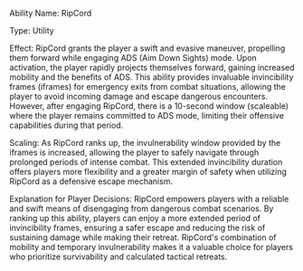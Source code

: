 
Ability Name: RipCord

Type: Utility

Effect: RipCord grants the player a swift and evasive maneuver, propelling them forward while engaging ADS (Aim Down Sights) mode. Upon activation, the player rapidly projects themselves forward, gaining increased mobility and the benefits of ADS. This ability provides invaluable invincibility frames (iframes) for emergency exits from combat situations, allowing the player to avoid incoming damage and escape dangerous encounters. However, after engaging RipCord, there is a 10-second window (scaleable) where the player remains committed to ADS mode, limiting their offensive capabilities during that period.

Scaling: As RipCord ranks up, the invulnerability window provided by the iframes is increased, allowing the player to safely navigate through prolonged periods of intense combat. This extended invincibility duration offers players more flexibility and a greater margin of safety when utilizing RipCord as a defensive escape mechanism.

Explanation for Player Decisions: RipCord empowers players with a reliable and swift means of disengaging from dangerous combat scenarios. By ranking up this ability, players can enjoy a more extended period of invincibility frames, ensuring a safer escape and reducing the risk of sustaining damage while making their retreat. RipCord's combination of mobility and temporary invulnerability makes it a valuable choice for players who prioritize survivability and calculated tactical retreats.
